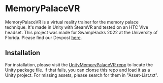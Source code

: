 # MemoryPalaceVR
MemoryPalaceVR is a virtual reality trainer for the memory palace technique. It's made in Unity with SteamVR and tested on an HTC Vive headset. This project was made for SwampHacks 2022 at the University of Florida. Please find our Devpost [here](https://devpost.com/software/vr-memory-palace).

## Installation
For installation, please visit the [UnityMemoryPalaceVR repo](https://github.com/velvet-market/UnityMemoryPalaceVR/blob/main/README.md) to locate the Unity package file. If that fails, you can clonse this repo and load it as a Unity project. For missing assets, please search for them in "Asset-List.txt".
